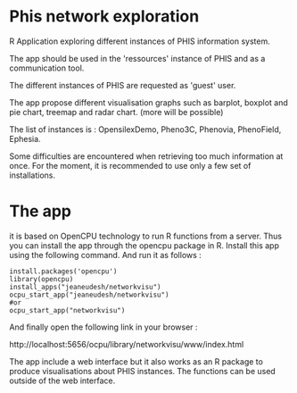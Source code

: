 # Phis network exploration

R Application exploring different instances of PHIS information system.

The app should be used in the 'ressources' instance of PHIS and as a communication tool. 

The different instances of PHIS are requested as 'guest' user.

The app propose different visualisation graphs such as barplot, boxplot and pie chart, treemap and radar chart. (more will be possible)

The list of instances is : OpensilexDemo, Pheno3C, Phenovia, PhenoField, Ephesia.

Some difficulties are encountered when retrieving too much information at once. For the moment, it is recommended to use only a few set of installations.
 
 
# The app
it is based on OpenCPU technology to run R functions from a server. Thus you can install the app through the opencpu package in R.
Install this app using the following command. And run it as follows :
```
install.packages('opencpu')
library(opencpu)
install_apps("jeaneudesh/networkvisu")
ocpu_start_app("jeaneudesh/networkvisu")
#or
ocpu_start_app("networkvisu")
```
And finally open the following link in your browser :

http://localhost:5656/ocpu/library/networkvisu/www/index.html

The app include a web interface but it also works as an R package to produce visualisations about PHIS instances. The functions can be used outside of the web interface. 
